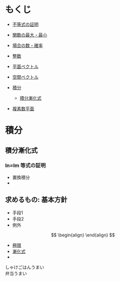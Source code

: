 # もくじ
- <a href="#不等式の証明">不等式の証明</a>
- <a href="#関数の最大・最小">関数の最大・最小</a>

- <a href="#場合の数・確率">場合の数・確率</a>
- <a href="#整数">整数</a>
- <a href="#平面ベクトル">平面ベクトル</a>
- <a href="#空間ベクトル">空間ベクトル</a>
- <a href="#積分">積分</a>
  - <a href="#積分漸化式">積分漸化式</a>
- <a href="#複素数平面">複素数平面</a>

# 積分
## 積分漸化式
### In=Im 等式の証明
- 置換積分
- 

## 求めるもの: 基本方針
- 手段1
- 手段2
- 例外

$$
\begin{align}
\end{align}
$$

- <a href="#極限">極限</a>
- <a href="#漸化式">漸化式</a>
- <a href="#"></a>

しゃけごはんうまい \
弁当うまい